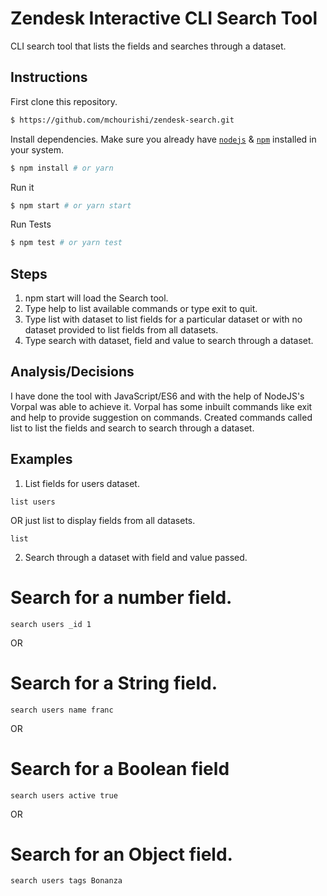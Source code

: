 # Zendesk Interactive CLI Search Tool

CLI search tool that lists the fields and searches through a dataset. 

## Instructions

First clone this repository.
```bash
$ https://github.com/mchourishi/zendesk-search.git
```

Install dependencies. Make sure you already have [`nodejs`](https://nodejs.org/en/) & [`npm`](https://www.npmjs.com/) installed in your system.
```bash
$ npm install # or yarn
```

Run it
```bash
$ npm start # or yarn start
```
Run Tests
```bash
$ npm test # or yarn test
```

## Steps

1. npm start will load the Search tool.
2. Type help to list available commands or type exit to quit.
3. Type list with dataset to list fields for a particular dataset or with no dataset provided to list fields from all datasets.
4. Type search with dataset, field and value to search through a dataset.

## Analysis/Decisions

I have done the tool with JavaScript/ES6 and with the help of NodeJS's Vorpal was able to achieve it.
Vorpal has some inbuilt commands like exit and help to provide suggestion on commands.
Created commands called list to list the fields and search to search through a dataset.


## Examples

1. List fields for users dataset.
```
list users     
```
OR just list to display fields from all datasets.
```
list
```



2. Search through a dataset with field and value passed.
# Search for a number field.
```
search users _id 1
```
OR
# Search for a String field.
```
search users name franc
```
OR
# Search for a Boolean field
```
search users active true
```
OR 
# Search for an Object field.
```
search users tags Bonanza
```

